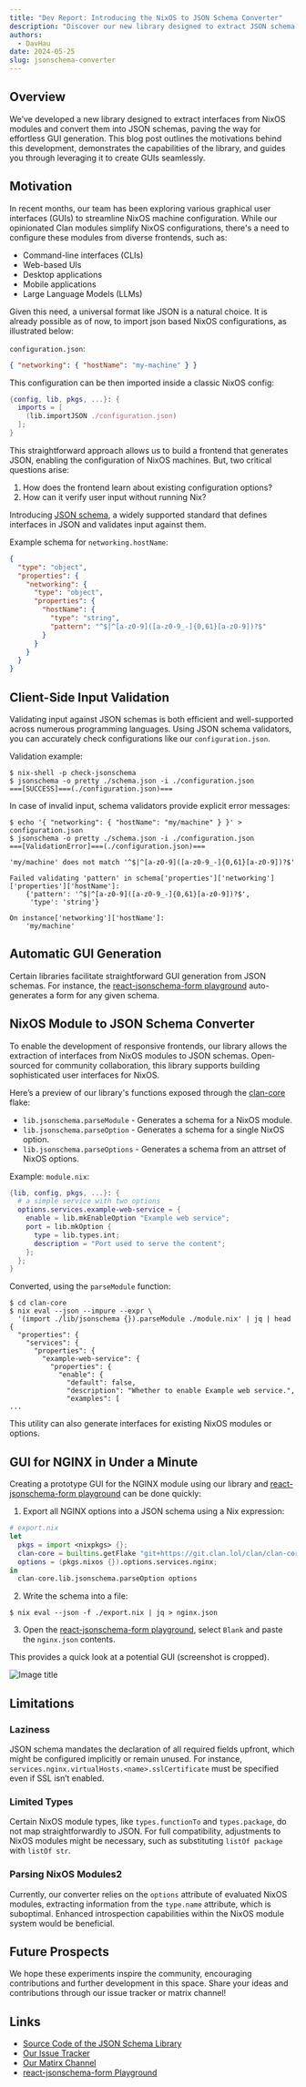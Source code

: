 ```yaml
---
title: "Dev Report: Introducing the NixOS to JSON Schema Converter"
description: "Discover our new library designed to extract JSON schema interfaces from NixOS modules, streamlining frontend development"
authors:
  - DavHau
date: 2024-05-25
slug: jsonschema-converter
---
```


## Overview

We’ve developed a new library designed to extract interfaces from NixOS modules and convert them into JSON schemas, paving the way for effortless GUI generation. This blog post outlines the motivations behind this development, demonstrates the capabilities of the library, and guides you through leveraging it to create GUIs seamlessly.

## Motivation

In recent months, our team has been exploring various graphical user interfaces (GUIs) to streamline NixOS machine configuration. While our opinionated Clan modules simplify NixOS configurations, there's a need to configure these modules from diverse frontends, such as:

- Command-line interfaces (CLIs)
- Web-based UIs
- Desktop applications
- Mobile applications
- Large Language Models (LLMs)

Given this need, a universal format like JSON is a natural choice. It is already possible as of now, to import json based NixOS configurations, as illustrated below:

`configuration.json`:
```json
{ "networking": { "hostName": "my-machine" } }
```

This configuration can be then imported inside a classic NixOS config:
```nix
{config, lib, pkgs, ...}: {
  imports = [
    (lib.importJSON ./configuration.json)
  ];
}
```

This straightforward approach allows us to build a frontend that generates JSON, enabling the configuration of NixOS machines. But, two critical questions arise:

1. How does the frontend learn about existing configuration options?
2. How can it verify user input without running Nix?

Introducing [JSON schema](https://json-schema.org/), a widely supported standard that defines interfaces in JSON and validates input against them.

Example schema for `networking.hostName`:
```json
{
  "type": "object",
  "properties": {
    "networking": {
      "type": "object",
      "properties": {
        "hostName": {
          "type": "string",
          "pattern": "^$|^[a-z0-9]([a-z0-9_-]{0,61}[a-z0-9])?$"
        }
      }
    }
  }
}
```

## Client-Side Input Validation

Validating input against JSON schemas is both efficient and well-supported across numerous programming languages. Using JSON schema validators, you can accurately check configurations like our `configuration.json`.

Validation example:

```shell
$ nix-shell -p check-jsonschema
$ jsonschema -o pretty ./schema.json -i ./configuration.json
===[SUCCESS]===(./configuration.json)===
```

In case of invalid input, schema validators provide explicit error messages:

```shell
$ echo '{ "networking": { "hostName": "my/machine" } }' > configuration.json
$ jsonschema -o pretty ./schema.json -i ./configuration.json
===[ValidationError]===(./configuration.json)===

'my/machine' does not match '^$|^[a-z0-9]([a-z0-9_-]{0,61}[a-z0-9])?$'

Failed validating 'pattern' in schema['properties']['networking']['properties']['hostName']:
    {'pattern': '^$|^[a-z0-9]([a-z0-9_-]{0,61}[a-z0-9])?$',
     'type': 'string'}

On instance['networking']['hostName']:
    'my/machine'
```

## Automatic GUI Generation

Certain libraries facilitate straightforward GUI generation from JSON schemas. For instance, the [react-jsonschema-form playground](https://rjsf-team.github.io/react-jsonschema-form/) auto-generates a form for any given schema.

## NixOS Module to JSON Schema Converter

To enable the development of responsive frontends, our library allows the extraction of interfaces from NixOS modules to JSON schemas. Open-sourced for community collaboration, this library supports building sophisticated user interfaces for NixOS.

Here’s a preview of our library's functions exposed through the [clan-core](https://git.clan.lol/clan/clan-core) flake:

- `lib.jsonschema.parseModule` - Generates a schema for a NixOS module.
- `lib.jsonschema.parseOption` - Generates a schema for a single NixOS option.
- `lib.jsonschema.parseOptions` - Generates a schema from an attrset of NixOS options.

Example:
`module.nix`:
```nix
{lib, config, pkgs, ...}: {
  # a simple service with two options
  options.services.example-web-service = {
    enable = lib.mkEnableOption "Example web service";
    port = lib.mkOption {
      type = lib.types.int;
      description = "Port used to serve the content";
    };
  };
}
```

Converted, using the `parseModule` function:
```shell
$ cd clan-core
$ nix eval --json --impure --expr \
  '(import ./lib/jsonschema {}).parseModule ./module.nix' | jq | head
{
  "properties": {
    "services": {
      "properties": {
        "example-web-service": {
          "properties": {
            "enable": {
              "default": false,
              "description": "Whether to enable Example web service.",
              "examples": [
...
```

This utility can also generate interfaces for existing NixOS modules or options.

## GUI for NGINX in Under a Minute

Creating a prototype GUI for the NGINX module using our library and [react-jsonschema-form playground](https://rjsf-team.github.io/react-jsonschema-form/) can be done quickly:

1. Export all NGINX options into a JSON schema using a Nix expression:

```nix
# export.nix
let
  pkgs = import <nixpkgs> {};
  clan-core = builtins.getFlake "git+https://git.clan.lol/clan/clan-core";
  options = (pkgs.nixos {}).options.services.nginx;
in
  clan-core.lib.jsonschema.parseOption options
```

2. Write the schema into a file:
```shell
$ nix eval --json -f ./export.nix | jq > nginx.json
```

3. Open the [react-jsonschema-form playground](https://rjsf-team.github.io/react-jsonschema-form/), select `Blank` and paste the `nginx.json` contents.

This provides a quick look at a potential GUI (screenshot is cropped).

![Image title](https://clan.lol/static/blog-post-jsonschema/nginx-gui.jpg)

## Limitations

### Laziness

JSON schema mandates the declaration of all required fields upfront, which might be configured implicitly or remain unused. For instance, `services.nginx.virtualHosts.<name>.sslCertificate` must be specified even if SSL isn’t enabled.

### Limited Types

Certain NixOS module types, like `types.functionTo` and `types.package`, do not map straightforwardly to JSON. For full compatibility, adjustments to NixOS modules might be necessary, such as substituting `listOf package` with `listOf str`.

### Parsing NixOS Modules2

Currently, our converter relies on the `options` attribute of evaluated NixOS modules, extracting information from the `type.name` attribute, which is suboptimal. Enhanced introspection capabilities within the NixOS module system would be beneficial.

## Future Prospects

We hope these experiments inspire the community, encouraging contributions and further development in this space. Share your ideas and contributions through our issue tracker or matrix channel!

## Links

- [Source Code of the JSON Schema Library](https://git.clan.lol/clan/clan-core/src/branch/main/lib/jsonschema)
- [Our Issue Tracker](https://git.clan.lol/clan/clan-core/issues)
- [Our Matirx Channel](https://matrix.to/#/#clan:lassul.us)
- [react-jsonschema-form Playground](https://rjsf-team.github.io/react-jsonschema-form/)
